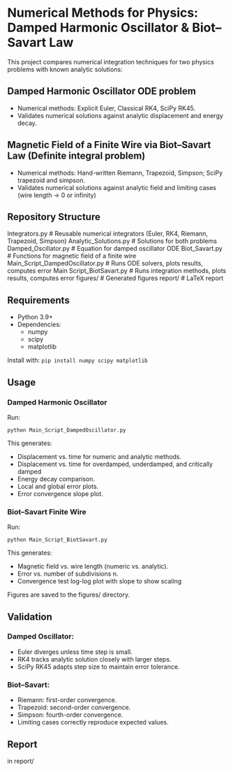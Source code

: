 # Numerical Methods for Physics: Damped Harmonic Oscillator & Biot–Savart Law

This project compares numerical integration techniques for two physics problems with known analytic solutions:

## Damped Harmonic Oscillator ODE problem

- Numerical methods: Explicit Euler, Classical RK4, SciPy RK45.
- Validates numerical solutions against analytic displacement and energy decay.
  
## Magnetic Field of a Finite Wire via Biot–Savart Law (Definite integral problem)

- Numerical methods: Hand-written Riemann, Trapezoid, Simpson; SciPy trapezoid and simpson.
- Validates numerical solutions against analytic field and limiting cases (wire length -> 0 or infinity)

## Repository Structure

Integrators.py                    # Reusable numerical integrators (Euler, RK4, Riemann, Trapezoid, Simpson)
Analytic_Solutions.py             # Solutions for both problems
Damped_Oscillator.py              # Equation for damped oscillator ODE
Biot_Savart.py                    # Functions for magnetic field of a finite wire
Main_Script_DampedOscillator.py   # Runs ODE solvers, plots results, computes error
Main Script_BiotSavart.py         # Runs integration methods, plots results, computes error
figures/                          # Generated figures
report/                           # LaTeX report

## Requirements

- Python 3.9+
- Dependencies:
  - numpy
  - scipy
  - matplotlib

Install with:
`pip install numpy scipy matplotlib`

## Usage

### Damped Harmonic Oscillator

Run:

`python Main_Script_DampedOscillator.py`

This generates:

- Displacement vs. time for numeric and analytic methods.
- Displacement vs. time for overdamped, underdamped, and critically damped
- Energy decay comparison.
- Local and global error plots.
- Error convergence slope plot.

### Biot–Savart Finite Wire

Run:

`python Main_Script_BiotSavart.py`

This generates:

- Magnetic field vs. wire length (numeric vs. analytic).
- Error vs. number of subdivisions n.
- Convergence test log-log plot with slope to show scaling

Figures are saved to the figures/ directory.

## Validation

### Damped Oscillator:

- Euler diverges unless time step is small.
- RK4 tracks analytic solution closely with larger steps.
- SciPy RK45 adapts step size to maintain error tolerance.
  
### Biot–Savart:

- Riemann: first-order convergence.
- Trapezoid: second-order convergence.
- Simpson: fourth-order convergence.
- Limiting cases correctly reproduce expected values.

## Report
in report/




